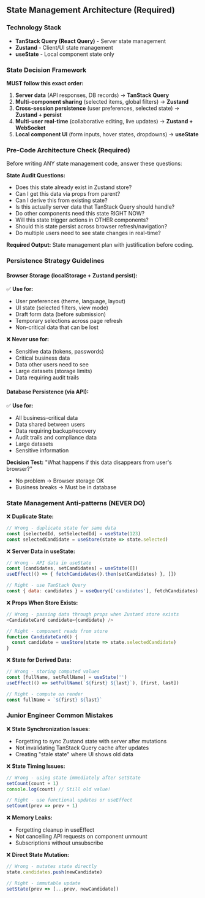 
## State Management Architecture (Required)

### Technology Stack
- **TanStack Query (React Query)** - Server state management
- **Zustand** - Client/UI state management  
- **useState** - Local component state only

### State Decision Framework
**MUST follow this exact order:**

1. **Server data** (API responses, DB records) → **TanStack Query**
2. **Multi-component sharing** (selected items, global filters) → **Zustand**  
3. **Cross-session persistence** (user preferences, selected state) → **Zustand + persist**
4. **Multi-user real-time** (collaborative editing, live updates) → **Zustand + WebSocket**
5. **Local component UI** (form inputs, hover states, dropdowns) → **useState**

### Pre-Code Architecture Check (Required)
Before writing ANY state management code, answer these questions:

**State Audit Questions:**
- Does this state already exist in Zustand store?
- Can I get this data via props from parent?
- Can I derive this from existing state?
- Is this actually server data that TanStack Query should handle?
- Do other components need this state RIGHT NOW?
- Will this state trigger actions in OTHER components?
- Should this state persist across browser refresh/navigation?
- Do multiple users need to see state changes in real-time?

**Required Output:** State management plan with justification before coding.

### Persistence Strategy Guidelines

#### Browser Storage (localStorage + Zustand persist):
✅ **Use for:**
- User preferences (theme, language, layout)
- UI state (selected filters, view mode)
- Draft form data (before submission)
- Temporary selections across page refresh
- Non-critical data that can be lost

❌ **Never use for:**
- Sensitive data (tokens, passwords)
- Critical business data
- Data other users need to see
- Large datasets (storage limits)
- Data requiring audit trails

#### Database Persistence (via API):
✅ **Use for:**
- All business-critical data
- Data shared between users
- Data requiring backup/recovery
- Audit trails and compliance data
- Large datasets
- Sensitive information

**Decision Test:** "What happens if this data disappears from user's browser?"
- No problem → Browser storage OK
- Business breaks → Must be in database

### State Management Anti-patterns (NEVER DO)

❌ **Duplicate State:**
```javascript
// Wrong - duplicate state for same data
const [selectedId, setSelectedId] = useState(123)  
const selectedCandidate = useStore(state => state.selected)
```

❌ **Server Data in useState:**
```javascript
// Wrong - API data in useState
const [candidates, setCandidates] = useState([])
useEffect(() => { fetchCandidates().then(setCandidates) }, [])

// Right - use TanStack Query
const { data: candidates } = useQuery(['candidates'], fetchCandidates)
```

❌ **Props When Store Exists:**
```javascript
// Wrong - passing data through props when Zustand store exists
<CandidateCard candidate={candidate} />

// Right - component reads from store
function CandidateCard() {
  const candidate = useStore(state => state.selectedCandidate)
}
```

❌ **State for Derived Data:**
```javascript
// Wrong - storing computed values
const [fullName, setFullName] = useState('')
useEffect(() => setFullName(`${first} ${last}`), [first, last])

// Right - compute on render
const fullName = `${first} ${last}`
```

### Junior Engineer Common Mistakes

❌ **State Synchronization Issues:**
- Forgetting to sync Zustand state with server after mutations
- Not invalidating TanStack Query cache after updates
- Creating "stale state" where UI shows old data

❌ **State Timing Issues:**
```javascript
// Wrong - using state immediately after setState
setCount(count + 1)
console.log(count) // Still old value!

// Right - use functional updates or useEffect
setCount(prev => prev + 1)
```

❌ **Memory Leaks:**
- Forgetting cleanup in useEffect
- Not cancelling API requests on component unmount
- Subscriptions without unsubscribe

❌ **Direct State Mutation:**
```javascript
// Wrong - mutates state directly
state.candidates.push(newCandidate)

// Right - immutable update
setState(prev => [...prev, newCandidate])
```